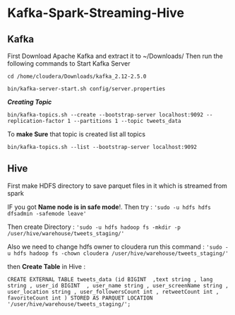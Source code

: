 # Kafka-Spark-Streaming-Hive

## Kafka

First Download Apache Kafka and extract it to ~/Downloads/  Then run the following commands to Start Kafka Server


`cd /home/cloudera/Downloads/kafka_2.12-2.5.0`

`bin/kafka-server-start.sh config/server.properties`

***Creating Topic***
 
`bin/kafka-topics.sh --create --bootstrap-server localhost:9092 --replication-factor 1 --partitions 1 --topic tweets_data`

To **make Sure** that topic is created list all topics 

`bin/kafka-topics.sh --list --bootstrap-server localhost:9092`

## Hive 

First make HDFS directory to save parquet files in it which is streamed from spark 

IF you got **Name node is in safe mode**!. Then try :
`'sudo -u hdfs hdfs dfsadmin -safemode leave'`

Then create Directory :
`'sudo -u hdfs hadoop fs -mkdir -p /user/hive/warehouse/tweets_staging/' `

Also we need to change hdfs owner to cloudera run this command :
`'sudo -u hdfs hadoop fs -chown cloudera /user/hive/warehouse/tweets_staging/'`

then **Create Table** in Hive :

`CREATE EXTERNAL TABLE tweets_data (id BIGINT  ,text string , lang string , user_id BIGINT  , user_name string , user_screenName string , user_location string , user_followersCount int , retweetCount int , favoriteCount int ) STORED AS PARQUET LOCATION '/user/hive/warehouse/tweets_staging/';`





